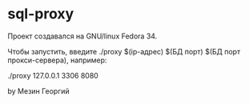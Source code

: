 # sql-proxy

Проект создавался на GNU/linux Fedora 34.

Чтобы запустить, введите ./proxy $(ip-адрес) $(БД порт) $(БД порт прокси-сервера), например:

 ./proxy 127.0.0.1 3306 8080
 
 by Мезин Георгий
